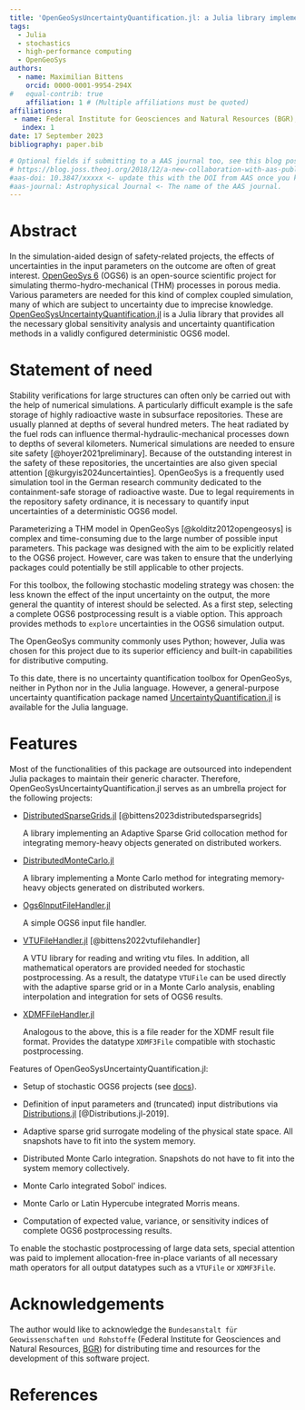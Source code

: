 ```yaml
---
title: 'OpenGeoSysUncertaintyQuantification.jl: a Julia library implementing an uncertainty quantification toolbox for OpenGeoSys'
tags:
  - Julia
  - stochastics
  - high-performance computing
  - OpenGeoSys
authors:
  - name: Maximilian Bittens
    orcid: 0000-0001-9954-294X
#   equal-contrib: true
    affiliation: 1 # (Multiple affiliations must be quoted)
affiliations:
 - name: Federal Institute for Geosciences and Natural Resources (BGR), Germany
   index: 1
date: 17 September 2023
bibliography: paper.bib

# Optional fields if submitting to a AAS journal too, see this blog post:
# https://blog.joss.theoj.org/2018/12/a-new-collaboration-with-aas-publishing
#aas-doi: 10.3847/xxxxx <- update this with the DOI from AAS once you know it.
#aas-journal: Astrophysical Journal <- The name of the AAS journal.
---
```


# Abstract

In the simulation-aided design of safety-related projects, the effects of uncertainties in the input parameters on the outcome are often of great interest. [OpenGeoSys 6](https://www.opengeosys.org/) (OGS6) is an open-source scientific project for simulating thermo-hydro-mechanical (THM) processes in porous media. Various parameters are needed for this kind of complex coupled simulation, many of which are subject to uncertainty due to imprecise knowledge. [OpenGeoSysUncertaintyQuantification.jl](https://github.com/baxmittens/OpenGeoSysUncertaintyQuantification.jl) is a Julia library that provides all the necessary global sensitivity analysis and uncertainty quantification methods in a validly configured deterministic OGS6 model.

# Statement of need

Stability verifications for large structures can often only be carried out with the help of numerical simulations. A particularly difficult example is the safe storage of highly radioactive waste in subsurface repositories. These are usually planned at depths of several hundred meters. The heat radiated by the fuel rods can influence thermal-hydraulic-mechanical processes down to depths of several kilometers. Numerical simulations are needed to ensure site safety [@hoyer2021preliminary]. Because of the outstanding interest in the safety of these repositories, the uncertainties are also given special attention [@kurgyis2024uncertainties]. OpenGeoSys is a frequently used simulation tool in the German research community dedicated to the containment-safe storage of radioactive waste. Due to legal requirements in the repository safety ordinance, it is necessary to quantify input uncertainties of a deterministic OGS6 model.

Parameterizing a THM model in OpenGeoSys [@kolditz2012opengeosys] is complex and time-consuming due to the large number of possible input parameters. This package was designed with the aim to be explicitly related to the OGS6 project. However, care was taken to ensure that the underlying packages could potentially be still applicable to other projects. 

For this toolbox, the following stochastic modeling strategy was chosen: the less known the effect of the input uncertainty on the output, the more general the quantity of interest should be selected. As a first step, selecting a complete OGS6 postprocessing result is a viable option. This approach provides methods to `explore` uncertainties in the OGS6 simulation output.

The OpenGeoSys community commonly uses Python; however, Julia was chosen for this project due to its superior efficiency and built-in capabilities for distributive computing.

To this date, there is no uncertainty quantification toolbox for OpenGeoSys, neither in Python nor in the Julia language. However, a general-purpose uncertainty quantification package named [UncertaintyQuantification.jl](https://github.com/FriesischScott/UncertaintyQuantification.jl) is available for the Julia language.

# Features

Most of the functionalities of this package are outsourced into independent Julia packages to maintain their generic character. Therefore, OpenGeoSysUncertaintyQuantification.jl serves as an umbrella project for the following projects:

- [DistributedSparseGrids.jl](https://github.com/baxmittens/DistributedSparseGrids.jl) [@bittens2023distributedsparsegrids]
  
  A library implementing an Adaptive Sparse Grid collocation method for integrating memory-heavy objects generated on distributed workers.

- [DistributedMonteCarlo.jl](https://github.com/baxmittens/DistributedMonteCarlo.jl)

  A library implementing a Monte Carlo method for integrating memory-heavy objects generated on distributed workers.

- [Ogs6InputFileHandler.jl](https://github.com/baxmittens/Ogs6InputFileHandler.jl) 

  A simple OGS6 input file handler.

- [VTUFileHandler.jl](https://github.com/baxmittens/VTUFileHandler.jl) [@bittens2022vtufilehandler]

  A VTU library for reading and writing vtu files. In addition, all mathematical operators are provided needed for stochastic postprocessing. As a result, the datatype `VTUFile` can be used directly with the adaptive sparse grid or in a Monte Carlo analysis, enabling interpolation and integration for sets of OGS6 results.

- [XDMFFileHandler.jl](https://github.com/baxmittens/XDMFFileHandler.jl)

  Analogous to the above, this is a file reader for the XDMF result file format. Provides the datatype `XDMF3File` compatible with stochastic postprocessing.


Features of OpenGeoSysUncertaintyQuantification.jl:

- Setup of stochastic OGS6 projects (see [docs](https://baxmittens.github.io/OpenGeoSysUncertaintyQuantification.jl/dev/)).

- Definition of input parameters and (truncated) input distributions via  [Distributions.jl](https://github.com/JuliaStats/Distributions.jl) [@Distributions.jl-2019].

- Adaptive sparse grid surrogate modeling of the physical state space. All snapshots have to fit into the system memory.

- Distributed Monte Carlo integration. Snapshots do not have to fit into the system memory collectively.

- Monte Carlo integrated Sobol' indices.

- Monte Carlo or Latin Hypercube integrated Morris means.

- Computation of expected value, variance, or sensitivity indices of complete OGS6 postprocessing results.

To enable the stochastic postprocessing of large data sets, special attention was paid to implement allocation-free in-place variants of all necessary math operators for all output datatypes such as a `VTUFile` or `XDMF3File`.


# Acknowledgements

The author would like to acknowledge the `Bundesanstalt für Geowissenschaften und Rohstoffe` (Federal Institute for Geosciences and Natural Resources, [BGR](https://www.bgr.bund.de/EN/)) for distributing time and resources for the development of this software project.

# References
